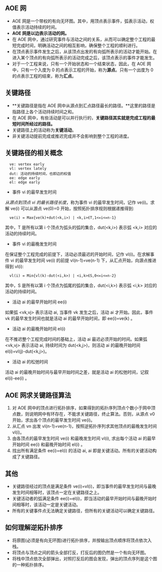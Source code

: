 
## AOE 网
- AOE 网是一个带权的有向无环图。其中，用顶点表示事件，弧表示活动，权值表示活动持续的时间。
- **AOE 网是以边表示活动的网。**
- 在 AOE 网中，通过研究事件与活动之间的关系，从而可以确定整个工程的最短完成时间，明确活动之间的相互影响，确保整个工程的顺利进行。
- 在顶点表示事件发生之后，从该顶点出发的有向弧所表示的活动才能开始。在进入某个顶点的有向弧所表示的活动完成之后，该顶点表示的事件才能发生。
- 对于一个工程来说，只有一个开始状态和一个结束状态，因此，在 AOE 网中，只有一个入度为 0 的点表示工程的开始，称为**源点**。只有一个出度为 0 的点表示工程的结束，称为**汇点**。

## 关键路径
- **关键路径是指在 AOE 网中从源点到汇点路径最长的路径。**这里的路径是指路径上各个活动持续时间之和。
- 在 AOE 网中，有些活动是可以并行执行的，**关键路径其实就是完成工程的最短时间所经过的路径。**
- 关键路径上的活动称为**关键活动**。
- 非关键活动提前完成或推迟完成并不会影响到整个工程的进度。

## 关键路径的相关概念
```shell
  ve: vertex early
  vl: vertex lately
  dut: 活动的持续时间，也即边的权值
  ee: edge early
  el: edge early
```

- 事件 vi 的最早发生时间

*从源点到顶点 vi 的最长路径长度*，称为事件 vi 的最早发生时间，记作 ve(i)。求解 ve(i) 可以从源点 ve(0)=0 开始，按照拓扑排序规则根据递推得到:
```shell
  ve(i) = Max{ve(k)+dut(<k,i>) | <k,i>∈T,1<=i<=n-1}
```
其中，T 是所有以第 i 个顶点为弧头的弧的集合，dut(<k,i>) 表示弧 <k,i> 对应的活动的持续时间。

- 事件 vi 的最晚发生时间

在保证整个工程完成的前提下，活动必须最迟的开始时间，记作 vl(i)。在求解事件 vi 的最早发生时间 ve(i) 的前提 vl(n-1)=ve(n-1) 下，从汇点开始，向源点推进得到 vl(i):
```shell
  vl(i) = Min{vl(k)-dut(<i,k>) | <i,k>∈S,0<=i<=n-2}
```
其中，S 是所有以第 i 个顶点为弧尾的弧的集合，dut(<i,k>) 表示弧 <i,k> 对应的活动的持续时间。

- 活动 ai 的最早开始时间 ee(i)

如果弧 <vk,vj> 表示活动 ai, 当事件 vk 发生之后，活动 ai 才开始。因此，事件 vk 的最早发生时间也就是活动 ai 的最早开始时间，即 ee(i)=ve(k) 。

- 活动 ai 的最晚开始时间 el(i)

在不推迟整个工程完成时间的基础上，活动 ai 最迟必须开始的时间。如果弧 <vk,vj> 表示活动 ai, 持续时间为 dut(<k,j>)，则活动 ai 的最晚开始时间 el(i)=vl(j)-dut(<k,j>)。

- 活动 ai 的松弛时间

活动 ai 的最晚开始时间与最早开始时间之差，就是活动 ai 的松弛时间，记叙 el(i)-ee(i) 。

## AOE 网求关键路径算法
1. 对 AOE 网中的顶点进行拓扑排序，如果得到的拓扑序列顶点个数小于网中顶点数，则说明网中有环存在，不能求关键路径，终止算法。否则，从源点 v0 开始，求出各个顶点的最早发生时间 ve(i)。
2. 从汇点 vn 出发 vl(n-1)=ve(n-1)，按照逆拓扑序列求其他顶点的最晚发生时间 vl(i)。
3. 由各顶点的最早发生时间 ve(i) 和最晚发生时间 vl(i), 求出每个活动 ai 的最早开始时间 ee(i) 和最晚开始时间 el(i) 。
4. 找出所有满足条件 ee(i)=el(i) 的活动 ai, ai 即是关键活动。所有的关键活动构成了关键路径。

## 其他
- 关键路径经过的顶点是满足条件 ve(i)=vl(i)，即当事件的最早发生时间与最晚发生时间相等时，该顶点一定在关键路径之上。
- 关键活动者的弧满足条件 ee(i)=el(i)，即当活动的最早开始时间与最晚开始时间相等时，该活动一定是关键活动。
- 所有的关键事件点无法确定关键路径，但所有的关键活动可以确定关键路径。

## 如何理解逆拓扑排序
- 将原图(必须是有向无环图)进行拓扑排序，并按输出顶点顺序将顶点依次入栈。
- 将顶点与顶点之间的箭头全部打反，打反后的图仍然是一个有向无环图。
- 将栈中顶点依次全部弹出，对照打反后的图会发现，弹出的顶点序列是这个图的一种拓扑排序。